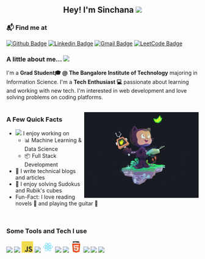 <h2 align="center">Hey! I'm Sinchana <img height="30px" src="https://emojis.slackmojis.com/emojis/images/1531849430/4246/blob-sunglasses.gif?1531849430"></h2>

### 📬 Find me at
[![Github Badge](http://img.shields.io/badge/-Github-black?style=flat-square&logo=github&link=https://github.com/Sinchana-N25)]((https://github.com/Sinchana-N25)) 
[![Linkedin Badge](https://img.shields.io/badge/-LinkedIn-blue?style=flat-square&logo=Linkedin&logoColor=white&link=https://www.linkedin.com/in/sinchana-n-8b3416323/)](https://www.linkedin.com/in/sinchana-n-8b3416323/)
[![Gmail Badge](https://img.shields.io/badge/-Gmail-d14836?style=flat-square&logo=Gmail&logoColor=white&link=mailto:sinchana2505@gmail.com)](mailto:sinchana2505@gmail.com)
[![LeetCode Badge](https://img.shields.io/badge/-LeetCode-yellow?style=flat-square&logo=LeetCode&logoColor=white&link=https://leetcode.com/u/sinch25/)](https://leetcode.com/u/sinch25/)

### A little about me...  <img src="https://media.giphy.com/media/VgCDAzcKvsR6OM0uWg/giphy.gif" width="50"> 
I'm a **Grad Student🎓 @ The Bangalore Institute of Technology** majoring in Information Science. I'm a **Tech Enthusiast 💻** passionate about learning and working with new tech. I'm interested in web development and love solving problems on coding platforms. <br/><br/>

<a href="https://octodex.github.com/NUXtocat/">
  <img align="right" src="https://raw.githubusercontent.com/Sinchana-N25/Sinchana-N25/main/coder.gif" width="300" />
</a>

### A Few Quick Facts
- <img src="https://media.giphy.com/media/WUlplcMpOCEmTGBtBW/giphy.gif" width="30">  I enjoy working on
  - 📊 Machine Learning & Data Science
  - 📦 Full Stack Development
- 📝 I write technical blogs and articles
- 🧩  I enjoy solving Sudokus and Rubik's cubes
-  Fun-Fact: I love reading novels 📙 and playing the guitar 🎸
<br/>

###  Some Tools and Tech I use
<code><img height="30" src="https://avatars0.githubusercontent.com/u/1525981?s=200&v=4"></code>
<code><img height="30" src="https://cdn.jsdelivr.net/gh/devicons/devicon/icons/java/java-original.svg"></code>
<code><img height="30" src="https://raw.githubusercontent.com/github/explore/80688e429a7d4ef2fca1e82350fe8e3517d3494d/topics/javascript/javascript.png"></code>
<code><img height="30" src="https://avatars3.githubusercontent.com/u/9950313?s=200&v=4"></code>
<code><img height="30" src="https://raw.githubusercontent.com/github/explore/80688e429a7d4ef2fca1e82350fe8e3517d3494d/topics/react/react.png"></code>
<code><img height="30" src="https://www.vectorlogo.zone/logos/expressjs/expressjs-icon.svg"></code>
<code><img height="30" src="https://avatars1.githubusercontent.com/u/45120?s=200&v=4"></code>
<code><img height="30" src="https://raw.githubusercontent.com/github/explore/80688e429a7d4ef2fca1e82350fe8e3517d3494d/topics/html/html.png"></code>
<code><img height="30" src="https://avatars1.githubusercontent.com/u/1517864?s=200&v=4"></code>
<code><img height="30" src="https://avatars1.githubusercontent.com/u/2918581?s=200&v=4"></code>
<code><img height="30" src="https://avatars3.githubusercontent.com/u/18133?s=200&v=4"></code>

<br/>
<!--START_SECTION:waka-->

<!--END_SECTION:waka-->
